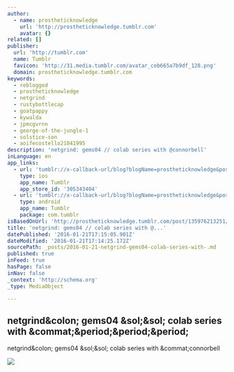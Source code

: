 ```yaml
---
author:
  - name: prostheticknowledge
    url: 'http://prostheticknowledge.tumblr.com'
    avatar: {}
related: []
publisher:
  url: 'http://tumblr.com'
  name: Tumblr
  favicon: 'http://31.media.tumblr.com/avatar_ceb665a7b9df_128.png'
  domain: prostheticknowledge.tumblr.com
keywords:
  - reblogged
  - prostheticknowledge
  - netgrind
  - rustybottlecap
  - goatpappy
  - kywalda
  - jpmcgvrnn
  - george-of-the-jungle-1
  - solstice-son
  - aoifecostello21041995
description: 'netgrind: gems04 // colab series with @connorbell'
inLanguage: en
app_links:
  - url: 'tumblr://x-callback-url/blog?blogName=prostheticknowledge&postID=135976213251'
    type: ios
    app_name: Tumblr
    app_store_id: '305343404'
  - url: 'tumblr://x-callback-url/blog?blogName=prostheticknowledge&postID=135976213251'
    type: android
    app_name: Tumblr
    package: com.tumblr
isBasedOnUrl: 'http://prostheticknowledge.tumblr.com/post/135976213251/netgrind-gems04-colab-series-with'
title: 'netgrind: gems04 // colab series with @...'
datePublished: '2016-01-21T17:15:05.901Z'
dateModified: '2016-01-21T17:14:25.172Z'
sourcePath: _posts/2016-01-21-netgrind-gems04-colab-series-with-.md
published: true
inFeed: true
hasPage: false
inNav: false
_context: 'http://schema.org'
_type: MediaObject

---
```

<article style=""><h1>netgrind&amp;colon; gems04 &amp;sol;&amp;sol; colab series with &amp;commat;&amp;period;&amp;period;&amp;period;</h1><p>netgrind&amp;colon; gems04 &amp;sol;&amp;sol; colab series with &amp;commat;connorbell</p><img src="http://49.media.tumblr.com/41984d2ee90492ba97adb81d59680003/tumblr_nzyxbnzxdd1rat0tqo1_500.gif" /></article>